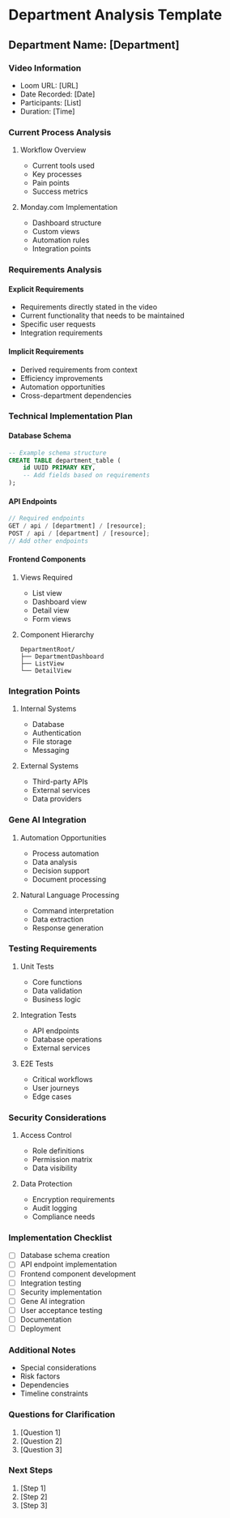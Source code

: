 # Department Analysis Template

## Department Name: [Department]

### Video Information

- Loom URL: [URL]
- Date Recorded: [Date]
- Participants: [List]
- Duration: [Time]

### Current Process Analysis

1. Workflow Overview

   - Current tools used
   - Key processes
   - Pain points
   - Success metrics

2. Monday.com Implementation
   - Dashboard structure
   - Custom views
   - Automation rules
   - Integration points

### Requirements Analysis

#### Explicit Requirements

- Requirements directly stated in the video
- Current functionality that needs to be maintained
- Specific user requests
- Integration requirements

#### Implicit Requirements

- Derived requirements from context
- Efficiency improvements
- Automation opportunities
- Cross-department dependencies

### Technical Implementation Plan

#### Database Schema

```sql
-- Example schema structure
CREATE TABLE department_table (
    id UUID PRIMARY KEY,
    -- Add fields based on requirements
);
```

#### API Endpoints

```typescript
// Required endpoints
GET / api / [department] / [resource];
POST / api / [department] / [resource];
// Add other endpoints
```

#### Frontend Components

1. Views Required

   - List view
   - Dashboard view
   - Detail view
   - Form views

2. Component Hierarchy
   ```
   DepartmentRoot/
   ├── DepartmentDashboard
   ├── ListView
   └── DetailView
   ```

### Integration Points

1. Internal Systems

   - Database
   - Authentication
   - File storage
   - Messaging

2. External Systems
   - Third-party APIs
   - External services
   - Data providers

### Gene AI Integration

1. Automation Opportunities

   - Process automation
   - Data analysis
   - Decision support
   - Document processing

2. Natural Language Processing
   - Command interpretation
   - Data extraction
   - Response generation

### Testing Requirements

1. Unit Tests

   - Core functions
   - Data validation
   - Business logic

2. Integration Tests

   - API endpoints
   - Database operations
   - External services

3. E2E Tests
   - Critical workflows
   - User journeys
   - Edge cases

### Security Considerations

1. Access Control

   - Role definitions
   - Permission matrix
   - Data visibility

2. Data Protection
   - Encryption requirements
   - Audit logging
   - Compliance needs

### Implementation Checklist

- [ ] Database schema creation
- [ ] API endpoint implementation
- [ ] Frontend component development
- [ ] Integration testing
- [ ] Security implementation
- [ ] Gene AI integration
- [ ] User acceptance testing
- [ ] Documentation
- [ ] Deployment

### Additional Notes

- Special considerations
- Risk factors
- Dependencies
- Timeline constraints

### Questions for Clarification

1. [Question 1]
2. [Question 2]
3. [Question 3]

### Next Steps

1. [Step 1]
2. [Step 2]
3. [Step 3]
